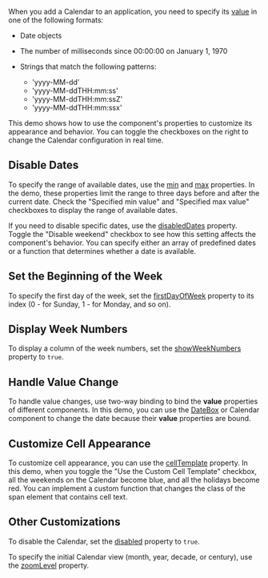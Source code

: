 When you add a Calendar to an application, you need to specify its [value](/Documentation/ApiReference/UI_Components/dxCalendar/Configuration/#value) in one of the following formats: 

- Date objects

- The number of milliseconds since 00:00:00 on January 1, 1970

- Strings that match the following patterns: 
    - 'yyyy-MM-dd'
    - 'yyyy-MM-ddTHH:mm:ss'
    - 'yyyy-MM-ddTHH:mm:ssZ'
    - 'yyyy-MM-ddTHH:mm:ssx' 

This demo shows how to use the component's properties to customize its appearance and behavior. 
You can toggle the checkboxes on the right to change the Calendar configuration in real time.

## Disable Dates

To specify the range of available dates, use the [min](/Documentation/ApiReference/UI_Components/dxCalendar/Configuration/#min) and [max](/Documentation/ApiReference/UI_Components/dxCalendar/Configuration/#max) properties. 
In the demo, these properties limit the range to three days before and after the current date. 
Check the "Specified min value" and "Specified max value" checkboxes to display the range of available dates.

If you need to disable specific dates, use the [disabledDates](/Documentation/ApiReference/UI_Components/dxCalendar/Configuration/#disabledDates) property. 
Toggle the "Disable weekend" checkbox to see how this setting affects the component's behavior. 
You can specify either an array of predefined dates or a function that determines whether a date is available.

## Set the Beginning of the Week

To specify the first day of the week, set the [firstDayOfWeek](/Documentation/ApiReference/UI_Components/dxCalendar/Configuration/#firstDayOfWeek) property to its index (0 - for Sunday, 1 - for Monday, and so on).

## Display Week Numbers 

To display a column of the week numbers, set the [showWeekNumbers](/Documentation/ApiReference/UI_Components/dxCalendar/Configuration/#showWeekNumbers) property to `true`. 

## Handle Value Change

To handle value changes, use two-way binding to bind the **value** properties of different components. 
In this demo, you can use the [DateBox](/Documentation/Guide/UI_Components/DateBox/Getting_Started_with_DateBox/) or Calendar component to change the date because their **value** properties are bound.

## Customize Cell Appearance

To customize cell appearance, you can use the [cellTemplate](/Documentation/ApiReference/UI_Components/dxCalendar/Configuration/#cellTemplate) property. 
In this demo, when you toggle the "Use the Custom Cell Template" checkbox, all the weekends on the Calendar become blue, and all the holidays become red. 
You can implement a custom function that changes the class of the span element that contains cell text.

## Other Customizations

To disable the Calendar, set the [disabled](/Documentation/ApiReference/UI_Components/dxCalendar/Configuration/#disabled) property to `true`.

To specify the initial Calendar view (month, year, decade, or century), use the [zoomLevel](/Documentation/ApiReference/UI_Components/dxCalendar/Configuration/#zoomLevel) property.